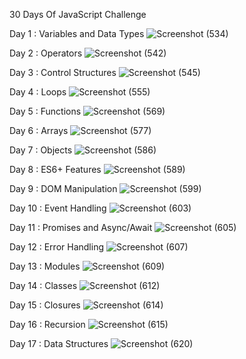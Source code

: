 30 Days Of JavaScript Challenge 


Day 1 : Variables and Data Types
![Screenshot (534)](https://github.com/user-attachments/assets/39bc1d20-53ac-45ca-9e9e-d15d03f29607)


Day 2 : Operators
![Screenshot (542)](https://github.com/user-attachments/assets/d33d808d-a407-4dad-9628-f55f7251236b)



Day 3 : Control Structures
![Screenshot (545)](https://github.com/user-attachments/assets/07303a3e-cb32-4a7c-ad63-1ed5874757ff)



Day 4 : Loops
![Screenshot (555)](https://github.com/user-attachments/assets/e97420df-165b-410e-b995-75ba1a678350)



Day 5 : Functions
![Screenshot (569)](https://github.com/user-attachments/assets/669c8fd5-3f9a-4a1c-92e6-ee481779c0eb)



Day 6 : Arrays
![Screenshot (577)](https://github.com/user-attachments/assets/6b9b2dbf-e5ee-4d60-97fe-209f656891ba)


Day 7 : Objects
![Screenshot (586)](https://github.com/user-attachments/assets/e7ed7cd1-8912-4a8b-b5be-b40ccf73812c)



Day 8 : ES6+ Features
![Screenshot (589)](https://github.com/user-attachments/assets/cd475390-59ac-41fc-ae10-4fce4d7b5b1e)



Day 9 : DOM Manipulation
![Screenshot (599)](https://github.com/user-attachments/assets/35ffc880-e0fa-4a34-b76c-c18c53d08f52)


Day 10 : Event Handling
![Screenshot (603)](https://github.com/user-attachments/assets/2736db19-a3e4-4de8-af96-949b5e3da5d8)


Day 11 : Promises and Async/Await
![Screenshot (605)](https://github.com/user-attachments/assets/1be81db3-e093-464e-975b-0896c93ceda9)


Day 12 : Error Handling
![Screenshot (607)](https://github.com/user-attachments/assets/98c442e3-7e58-4112-b8b5-3707174be093)


Day 13 : Modules
![Screenshot (609)](https://github.com/user-attachments/assets/7987dd76-a123-474c-92a0-7081d82a7baf)


Day 14 : Classes
![Screenshot (612)](https://github.com/user-attachments/assets/45594e99-822d-4781-a4c1-f414bf05052b)


Day 15 : Closures
![Screenshot (614)](https://github.com/user-attachments/assets/68a3ff7a-76fa-47fe-b31d-55360bcb1331)


Day 16 : Recursion
![Screenshot (615)](https://github.com/user-attachments/assets/a516635e-cb72-413f-b06a-a62419f81985)


Day 17 : Data Structures
![Screenshot (620)](https://github.com/user-attachments/assets/4a470f67-6832-4aa2-b668-b23669382390)
